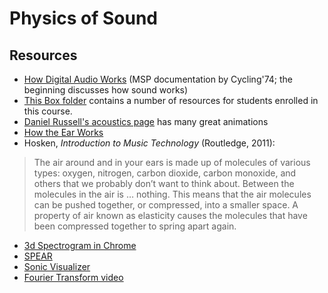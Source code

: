 # Physics of Sound

## Resources

* [How Digital Audio Works](https://docs.cycling74.com/max8/tutorials/02_mspdigitalaudio) \(MSP documentation by Cycling'74; the beginning discusses how sound works\)
* [This Box folder](https://baylor.box.com/s/rrqiyvm3mj4utohgwjyccxohrg6lmmq7) contains a number of resources for students enrolled in this course.
* [Daniel Russell's acoustics page](https://www.acs.psu.edu/drussell/Demos/waves-intro/waves-intro.html) has many great animations
* [How the Ear Works](https://health.howstuffworks.com/mental-health/human-nature/perception/hearing.htm)
* Hosken, _Introduction to Music Technology_ \(Routledge, 2011\):

> The air around and in your ears is made up of molecules of various types: oxygen, nitrogen, carbon dioxide, carbon monoxide, and others that we probably don’t want to think about. Between the molecules in the air is … nothing. This means that the air molecules can be pushed together, or compressed, into a smaller space. A property of air known as elasticity causes the molecules that have been compressed together to spring apart again.

* [3d Spectrogram in Chrome](https://musiclab.chromeexperiments.com/spectrogram-service/)
* [SPEAR](http://www.klingbeil.com/spear/)
* [Sonic Visualizer](https://www.sonicvisualiser.org/)
* [Fourier Transform video](https://www.youtube.com/watch?v=spUNpyF58BY)


